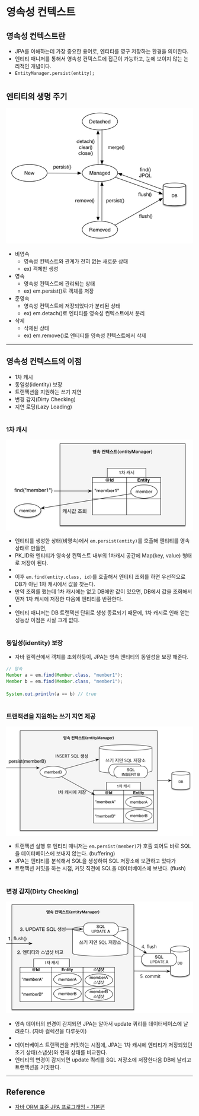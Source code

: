 # 영속성 컨텍스트

## 영속성 컨텍스트란

- JPA를 이해하는데 가장 중요한 용어로, 엔티티를 영구 저장하는 환경을 의미한다.  
- 엔티티 매니저를 통해서 영속성 컨텍스트에 접근이 가능하고, 눈에 보이지 않는 논리적인 개념이다.
- `EntityManager.persist(entity);`

#

## 엔티티의 생명 주기

![](img/persistence_context_01.PNG)

- 비영속
    - 영속성 컨텍스트와 관계가 전혀 없는 새로운 상태
    - ex) 객체만 생성
- 영속
    - 영속성 컨텍스트에 관리되는 상태
    - ex) em.persist()로 객체를 저장
- 준영속
    - 영속성 컨텍스트에 저장되었다가 분리된 상태
    - ex) em.detach()로 엔티티를 영속성 컨텍스트에서 분리
- 삭제
    - 삭제된 상태
    - ex) em.remove()로 엔티티를 영속성 컨텍스트에서 삭제

---

## 영속성 컨텍스트의 이점

- 1차 캐시
- 동일성(identity) 보장
- 트랜잭션을 지원하는 쓰기 지연
- 변경 감지(Dirty Checking)
- 지연 로딩(Lazy Loading)

#

### 1차 캐시

![](img/persistence_context_02.PNG)

- 엔티티를 생성한 상태(비영속)에서 `em.persist(entity)`를 호출해 엔티티를 영속상태로 만들면,  
- PK_ID와 엔티티가 영속성 컨텍스트 내부의 1차캐시 공간에 Map(key, value) 형태로 저장이 된다. 
-
- 이후 `em.find(entity.class, id)`를 호출해서 엔티티 조회를 하면 우선적으로 DB가 아닌 1차 캐시에서 값을 찾는다.
- 만약 조회를 했는데 1차 캐시에는 없고 DB에만 값이 있으면, DB에서 값을 조회해서 먼저 1차 캐시에 저장한 다음에 엔티티를 반환한다.
- 
- 엔티티 매니저는 DB 트랜잭션 단위로 생성 종료되기 때문에, 1차 캐시로 인해 얻는 성능상 이점은 사실 크게 없다.

#

### 동일성(identity) 보장

- 자바 컬렉션에서 객체를 조회하듯이, JPA는 영속 엔티티의 동일성을 보장 해준다.

```java
// 영속
Member a = em.find(Member.class, "member1");
Member b = em.find(Member.class, "member1");

System.out.println(a == b) // true
```

#

### 트랜잭션을 지원하는 쓰기 지연 제공

![](img/persistence_context_03.PNG)

- 트랜잭션 실행 후 엔티티 매니저는 `em.persist(member)`가 호출 되어도 바로 SQL을 데이터베이스에 보내지 않는다. (buffering)
- JPA는 엔티티를 분석해서 SQL을 생성하여 SQL 저장소에 보관하고 있다가
- 트랜잭션 커밋을 하는 시점, 커밋 직전에 SQL을 데이터베이스에 보낸다. (flush)

#

### 변경 감지(Dirty Checking)

![](img/persistence_context_04.PNG)

- 영속 데이터의 변경이 감지되면 JPA는 알아서 update 쿼리를 데이터베이스에 날려준다. (자바 컬렉션을 다루듯이)
-
- 데이터베이스 트랜잭션을 커밋하는 시점에, JPA는 1차 캐시에 엔티티가 저장되었던 초기 상태(스냅샷)와 현재 상태를 비교한다.
- 엔티티의 변경이 감지되면 update 쿼리를 SQL 저장소에 저장한다음 DB에 날리고 트랜잭션을 커밋한다.

---

## Reference

- [자바 ORM 표준 JPA 프로그래밍 - 기본편](https://www.inflearn.com/course/ORM-JPA-Basic/dashboard)
